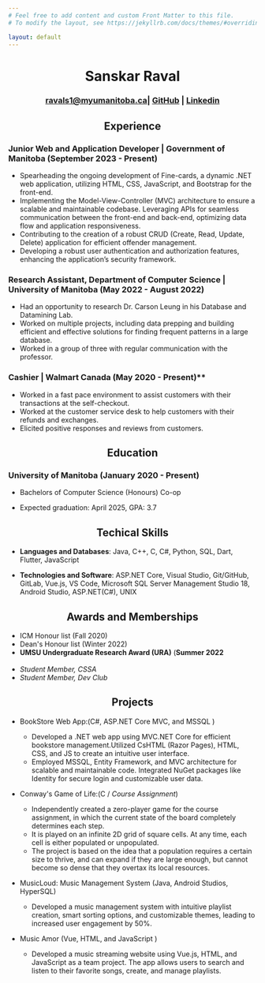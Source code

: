 ```yaml
---
# Feel free to add content and custom Front Matter to this file.
# To modify the layout, see https://jekyllrb.com/docs/themes/#overriding-theme-defaults

layout: default
---
```

# <center>Sanskar Raval </center>

### <center><ravals1@myumanitoba.ca>| [GitHub](https://github.com/sanksarraval) | [Linkedin](https://www.linkedin.com/in/sanskar-raval)</center>

## <center>Experience</center>

### Junior Web and Application Developer | Government of Manitoba (September 2023 - Present) 

  - Spearheading the ongoing development of Fine-cards, a dynamic .NET web application, utilizing HTML, CSS, JavaScript, and Bootstrap for the front-end.
  - Implementing the Model-View-Controller (MVC) architecture to ensure a scalable and maintainable codebase. Leveraging APIs for seamless communication between the front-end and back-end, optimizing data flow and application responsiveness.
  - Contributing to the creation of a robust CRUD (Create, Read, Update, Delete) application for efficient offender management.
  - Developing a robust user authentication and authorization features, enhancing the application’s security framework.
   

### Research Assistant, Department of Computer Science | University of Manitoba (May 2022 - August 2022)

  - Had an opportunity to research Dr. Carson Leung in his Database and Datamining Lab.
  - Worked on multiple projects, including data prepping and building efficient and effective solutions for finding frequent patterns in a large database.
  - Worked in a group of three with regular communication with the professor.

### Cashier | Walmart Canada (May 2020 - Present)**

  - Worked in a fast pace environment to assist customers with their transactions at the self-checkout.
  - Worked at the customer service desk to help customers with their refunds and exchanges.
  - Elicited positive responses and reviews from customers.

## <center>Education </center>

  

### University of Manitoba (January 2020 - Present)

-  Bachelors of Computer Science (Honours) Co-op

- Expected graduation: April 2025, GPA: 3.7

## <center>Techical Skills</center>

-  **Languages and Databases**: Java, C++, C, C#, Python, SQL, Dart, Flutter, JavaScript

-  **Technologies and Software**: ASP.NET Core, Visual Studio, Git/GitHub, GitLab, Vue.js, VS Code, Microsoft SQL Server Management Studio 18, Android Studio, ASP.NET(C#), UNIX  

## <center>Awards and Memberships</center>

- ICM Honour list (Fall 2020)
- Dean's Honour list (Winter 2022)
-  **UMSU Undergraduate Research Award (URA)** (**Summer 2022**
<br/><br/>
-  _Student Member, CSSA_
-  _Student Member, Dev Club_

## <center>Projects</center>

  

- BookStore Web App:(C#, ASP.NET Core MVC, and MSSQL )
	- Developed a .NET web app using MVC.NET Core for efficient bookstore management.Utilized CsHTML (Razor Pages), HTML, CSS, and JS to create an intuitive user interface.
	- Employed MSSQL, Entity Framework, and MVC architecture for scalable and maintainable code. Integrated NuGet packages like Identity for secure login and customizable user data.

- Conway's Game of Life:(C / _Course Assignment_)

	- Independently created a zero-player game for the course assignment, in which the current state of the board completely determines each step.
	- It is played on an infinite 2D grid of square cells. At any time, each cell is either populated or unpopulated.
	- The project is based on the idea that a population requires a certain size to thrive, and can expand if they are large enough, but cannot become so dense that they overtax its local resources.
- MusicLoud: Music Management System (Java, Android Studios, HyperSQL)

	- Developed a music management system with intuitive playlist creation, smart sorting options, and customizable themes, leading to increased user engagement by 50%.

   

- Music Amor (Vue, HTML, and JavaScript )
   	- Developed a music streaming website using Vue.js, HTML, and JavaScript as a team project. The app allows users to search and listen to their favorite songs, create, and manage playlists.

